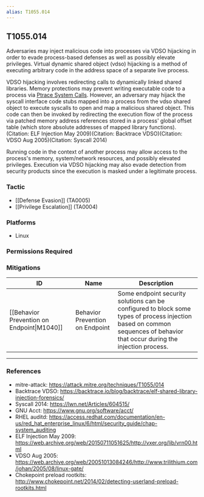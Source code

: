 ```yaml
---
alias: T1055.014
---
```


## T1055.014

Adversaries may inject malicious code into processes via VDSO hijacking in order to evade process-based defenses as well as possibly elevate privileges. Virtual dynamic shared object (vdso) hijacking is a method of executing arbitrary code in the address space of a separate live process. 

VDSO hijacking involves redirecting calls to dynamically linked shared libraries. Memory protections may prevent writing executable code to a process via [Ptrace System Calls](https://attack.mitre.org/techniques/T1055/008). However, an adversary may hijack the syscall interface code stubs mapped into a process from the vdso shared object to execute syscalls to open and map a malicious shared object. This code can then be invoked by redirecting the execution flow of the process via patched memory address references stored in a process' global offset table (which store absolute addresses of mapped library functions).(Citation: ELF Injection May 2009)(Citation: Backtrace VDSO)(Citation: VDSO Aug 2005)(Citation: Syscall 2014)

Running code in the context of another process may allow access to the process's memory, system/network resources, and possibly elevated privileges. Execution via VDSO hijacking may also evade detection from security products since the execution is masked under a legitimate process.  


### Tactic
- [[Defense Evasion]] (TA0005)
- [[Privilege Escalation]] (TA0004)

### Platforms
- Linux

### Permissions Required

### Mitigations

| ID | Name | Description |
| --- | --- | --- |
| [[Behavior Prevention on Endpoint\|M1040]] | Behavior Prevention on Endpoint | Some endpoint security solutions can be configured to block some types of process injection based on common sequences of behavior that occur during the injection process.  |


---
### References

- mitre-attack: https://attack.mitre.org/techniques/T1055/014
- Backtrace VDSO: https://backtrace.io/blog/backtrace/elf-shared-library-injection-forensics/
- Syscall 2014: https://lwn.net/Articles/604515/
- GNU Acct: https://www.gnu.org/software/acct/
- RHEL auditd: https://access.redhat.com/documentation/en-us/red_hat_enterprise_linux/6/html/security_guide/chap-system_auditing
- ELF Injection May 2009: https://web.archive.org/web/20150711051625/http://vxer.org/lib/vrn00.html
- VDSO Aug 2005: https://web.archive.org/web/20051013084246/http://www.trilithium.com/johan/2005/08/linux-gate/
- Chokepoint preload rootkits: http://www.chokepoint.net/2014/02/detecting-userland-preload-rootkits.html

